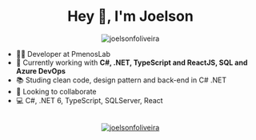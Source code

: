 <h1 align="center">Hey 👋,  I'm Joelson</h1>

<p align="center"> <img src="https://komarev.com/ghpvc/?username=joelsonfoliveira" alt="joelsonfoliveira" /> </p>

- 👨‍💻 Developer at PmenosLab
- 👔 Currently working with **C#, .NET, TypeScript and ReactJS, SQL and Azure DevOps**
- 📚 Studing clean code, design pattern and back-end in C# .NET
- 🤝 Looking to collaborate
- 💻 C#, .NET 6, TypeScript, SQLServer, React

<br />

<div align="center">
  <a href="https://www.linkedin.com/in/joelsonfoliveira/" target="blank">
    <img align="center" src="https://img.shields.io/badge/linkedin-%230077B5.svg?&style=for-the-badge&logo=linkedin&logoColor=white" alt="joelsonfoliveira"/>
  </a>
</div>

<br/>




